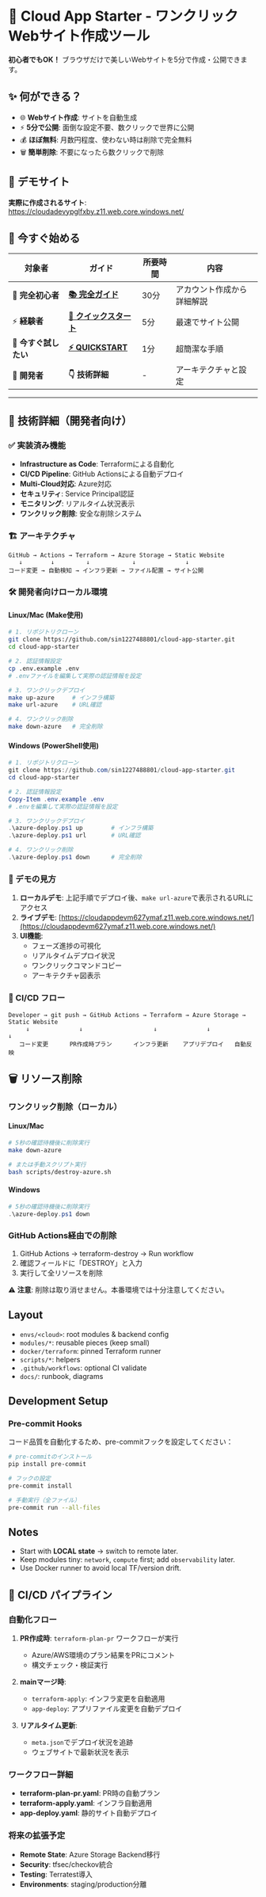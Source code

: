 # 🚀 Cloud App Starter - ワンクリックWebサイト作成ツール

**初心者でもOK！** ブラウザだけで美しいWebサイトを5分で作成・公開できます。

## ✨ 何ができる？

- 🌐 **Webサイト作成**: サイトを自動生成
- ⚡ **5分で公開**: 面倒な設定不要、数クリックで世界に公開
- 💰 **ほぼ無料**: 月数円程度、使わない時は削除で完全無料
- 🗑️ **簡単削除**: 不要になったら数クリックで削除

## 🎯 デモサイト

**実際に作成されるサイト**: <https://cloudadevypglfxby.z11.web.core.windows.net/>

## 🚀 今すぐ始める

| 対象者 | ガイド | 所要時間 | 内容 |
|--------|--------|----------|------|
| 🔰 **完全初心者** | **[📚 完全ガイド](docs/beginner-guide.md)** | 30分 | アカウント作成から詳細解説 |
| ⚡ **経験者** | **[🚀 クイックスタート](docs/quick-start.md)** | 5分 | 最速でサイト公開 |
| 📱 **今すぐ試したい** | **[⚡ QUICKSTART](QUICKSTART.md)** | 1分 | 超簡潔な手順 |
| 🔧 **開発者** | **👇 技術詳細** | - | アーキテクチャと設定 |

---

## 🎯 技術詳細（開発者向け）

### ✅ 実装済み機能

- **Infrastructure as Code**: Terraformによる自動化
- **CI/CD Pipeline**: GitHub Actionsによる自動デプロイ
- **Multi-Cloud対応**: Azure対応
- **セキュリティ**: Service Principal認証
- **モニタリング**: リアルタイム状況表示
- **ワンクリック削除**: 安全な削除システム

### 🏗️ アーキテクチャ

```
GitHub → Actions → Terraform → Azure Storage → Static Website
   ↓        ↓         ↓            ↓              ↓
コード変更 → 自動検知 → インフラ更新 → ファイル配置 → サイト公開
```

### 🛠️ 開発者向けローカル環境

#### Linux/Mac (Make使用)

```bash
# 1. リポジトリクローン
git clone https://github.com/sin1227488801/cloud-app-starter.git
cd cloud-app-starter

# 2. 認証情報設定
cp .env.example .env
# .envファイルを編集して実際の認証情報を設定

# 3. ワンクリックデプロイ
make up-azure     # インフラ構築
make url-azure    # URL確認

# 4. ワンクリック削除
make down-azure   # 完全削除
```

#### Windows (PowerShell使用)

```powershell
# 1. リポジトリクローン
git clone https://github.com/sin1227488801/cloud-app-starter.git
cd cloud-app-starter

# 2. 認証情報設定
Copy-Item .env.example .env
# .envを編集して実際の認証情報を設定

# 3. ワンクリックデプロイ
.\azure-deploy.ps1 up        # インフラ構築
.\azure-deploy.ps1 url       # URL確認

# 4. ワンクリック削除
.\azure-deploy.ps1 down      # 完全削除
```

### 🎯 デモの見方

1. **ローカルデモ**: 上記手順でデプロイ後、`make url-azure`で表示されるURLにアクセス
2. **ライブデモ**: [https://cloudappdevm627ymaf.z11.web.core.windows.net/](https://cloudappdevm627ymaf.z11.web.core.windows.net/)
3. **UI機能**:
   - フェーズ進捗の可視化
   - リアルタイムデプロイ状況
   - ワンクリックコマンドコピー
   - アーキテクチャ図表示

### 🔄 CI/CD フロー

```text
Developer → git push → GitHub Actions → Terraform → Azure Storage → Static Website
     ↓              ↓                    ↓              ↓              ↓
   コード変更      PR作成時プラン      インフラ更新    アプリデプロイ   自動反映
```

## 🗑️ リソース削除

### ワンクリック削除（ローカル）

#### Linux/Mac

```bash
# 5秒の確認待機後に削除実行
make down-azure

# または手動スクリプト実行
bash scripts/destroy-azure.sh
```

#### Windows

```powershell
# 5秒の確認待機後に削除実行
.\azure-deploy.ps1 down
```

### GitHub Actions経由での削除

1. GitHub Actions → terraform-destroy → Run workflow
2. 確認フィールドに「DESTROY」と入力
3. 実行して全リソースを削除

⚠️ **注意**: 削除は取り消せません。本番環境では十分注意してください。

## Layout

- `envs/<cloud>`: root modules & backend config
- `modules/*`: reusable pieces (keep small)
- `docker/terraform`: pinned Terraform runner
- `scripts/*`: helpers
- `.github/workflows`: optional CI validate
- `docs/`: runbook, diagrams

## Development Setup

### Pre-commit Hooks

コード品質を自動化するため、pre-commitフックを設定してください：

```bash
# pre-commitのインストール
pip install pre-commit

# フックの設定
pre-commit install

# 手動実行（全ファイル）
pre-commit run --all-files
```

## Notes

- Start with **LOCAL state** → switch to remote later.
- Keep modules tiny: `network`, `compute` first; add `observability` later.
- Use Docker runner to avoid local TF/version drift.

## 🔄 CI/CD パイプライン

### 自動化フロー

1. **PR作成時**: `terraform-plan-pr` ワークフローが実行
   - Azure/AWS環境のプラン結果をPRにコメント
   - 構文チェック・検証実行

2. **mainマージ時**:
   - `terraform-apply`: インフラ変更を自動適用
   - `app-deploy`: アプリファイル変更を自動デプロイ

3. **リアルタイム更新**:
   - `meta.json`でデプロイ状況を追跡
   - ウェブサイトで最新状況を表示

### ワークフロー詳細

- **terraform-plan-pr.yaml**: PR時の自動プラン
- **terraform-apply.yaml**: インフラ自動適用
- **app-deploy.yaml**: 静的サイト自動デプロイ

### 将来の拡張予定

- **Remote State**: Azure Storage Backend移行
- **Security**: tfsec/checkov統合
- **Testing**: Terratest導入
- **Environments**: staging/production分離
